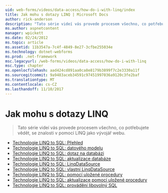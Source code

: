 ```yaml
---
uid: web-forms/videos/data-access/how-do-i-with-linq/index
title: Jak mohu s dotazy LINQ | Microsoft Docs
author: rick-anderson
description: "Tato série videí vás provede procesem všechno, co potřebujete vědět, se znalosti v pomocí LINQ jako vývojář webu."
ms.author: aspnetcontent
manager: wpickett
ms.date: 02/24/2012
ms.topic: article
ms.assetid: 11b3547a-7c4f-4849-8e27-3cfbe255034e
ms.technology: dotnet-webforms
ms.prod: .net-framework
msc.legacyurl: /web-forms/videos/data-access/how-do-i-with-linq
msc.type: chapter
ms.openlocfilehash: aad424cd891aa0ca8e8179b3899f7c2e3330a11f
ms.sourcegitcommit: 9a9483aceb34591c97451997036a9120c3fe2baf
ms.translationtype: MT
ms.contentlocale: cs-CZ
ms.lasthandoff: 11/10/2017
---
```

<a name="how-do-i-with-linq"></a>Jak mohu s dotazy LINQ
====================
> Tato série videí vás provede procesem všechno, co potřebujete vědět, se znalosti v pomocí LINQ jako vývojář webu.


- [Technologie LINQ to SQL: Přehled](how-do-i-linq-to-sql-overview.md)
- [Technologie LINQ to SQL: datového modelu](how-do-i-linq-to-sql-data-model.md)
- [Technologie LINQ to SQL: dotaz na databázi](how-do-i-linq-to-sql-querying-the-database.md)
- [Technologie LINQ to SQL: aktualizace databáze](how-do-i-linq-to-sql-updating-the-database.md)
- [Technologie LINQ to SQL: LinqDataSource](how-do-i-linq-to-sql-linqdatasource.md)
- [Technologie LINQ to SQL: vlastní LinqDataSource](how-do-i-linq-to-sql-custom-linqdatasource.md)
- [Technologie LINQ to SQL: pomocí uložené procedury](how-do-i-linq-to-sql-using-stored-procedures.md)
- [Technologie LINQ to SQL: aktualizace pomocí uložené procedury](how-do-i-linq-to-sql-updating-with-stored-procedures.md)
- [Technologie LINQ to SQL: provádění libovolný SQL](how-do-i-linq-to-sql-executing-arbitrary-sql.md)
